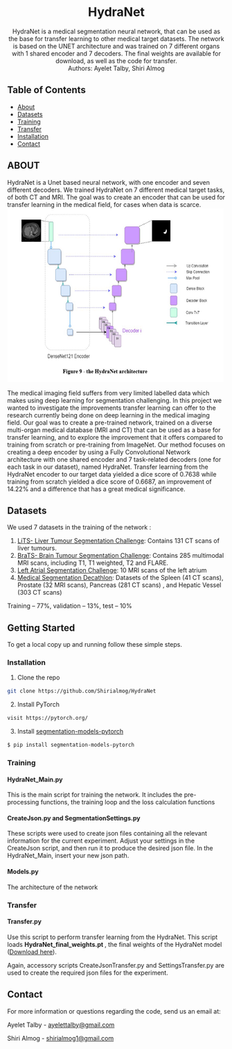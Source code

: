 

<p align="center">

  <h1 align="center">HydraNet</h1>

  <p align="center">
    HydraNet is a medical segmentation neural network, that can be used as the 
    base for transfer learning to other medical target datasets.
    The network is based on the UNET architecture and was trained on 7 
    different organs with 1 shared encoder and 7 decoders.
    The final weights are available for download, as well as the code for transfer. 
    <br />
    Authors: Ayelet Talby,  Shiri Almog
   
  </p>




<!-- TABLE OF CONTENTS -->
## Table of Contents

* [About](#ABOUT)
* [Datasets](#Datasets)
* [Training](#Training)
* [Transfer](#Transfer)
* [Installation](#Installation)
* [Contact](#Contact)

<!-- ABOUT  -->
## ABOUT
HydraNet is a Unet based neural network, with one encoder and seven different decoders.
We trained HydraNet on 7 different medical target tasks, of both CT and MRI. The goal was 
to create an encoder that can be used for transfer learning in the medical field, 
for cases when data is scarce.
<br>
<img src="accessory/HN_logic.PNG" alt="drawing" height="400" width="500"/>


<p>
The medical imaging field suffers from very limited labelled data which makes using 
deep learning for segmentation challenging. In this project we wanted to investigate the 
improvements transfer learning can offer to the research currently being done on 
deep learning in the medical imaging field. Our goal was to create a pre-trained 
network, trained on a diverse multi-organ medical database (MRI and CT) that can 
be used as a base for transfer learning, and to explore the improvement that it 
offers compared to training from scratch or pre-training from ImageNet. 
Our method focuses on creating a deep encoder by using a Fully Convolutional 
Network architecture with one shared encoder and 7 task-related decoders 
(one for each task in our dataset), named HydraNet. Transfer learning from 
the HydraNet encoder to our target data yielded a dice score of 0.7638 while 
training from scratch yielded a dice score of 0.6687, an improvement of 14.22% 
and a difference that has a great medical significance. </p>

## Datasets
We used 7 datasets in the training of the network :
1. 	<a href=https://competitions.codalab.org/competitions/17094> LiTS- Liver Tumour Segmentation Challenge</a>: Contains 131 CT scans of liver tumours.
2.	<a href=https://www.med.upenn.edu/cbica/brats2020> BraTS- Brain Tumour Segmentation Challenge</a>: Contains 285 multimodal MRI scans, including T1, T1 weighted, T2 and FLARE. 
3.	<a href=https://www.cardiacatlas.org/challenges/left-atrium-segmentation-challenge/>Left Atrial Segmentation Challenge</a>: 10 MRI scans of the left atrium
4.	<a href=http://medicaldecathlon.com/>Medical Segmentation Decathlon</a>: Datasets of the Spleen (41 CT scans), Prostate (32 MRI scans), Pancreas (281 CT scans) , and Hepatic Vessel (303 CT scans)         

Training – 77%, validation – 13%, test – 10%



<!-- GETTING STARTED -->
## Getting Started

To get a local copy up and running follow these simple steps.


### Installation
 
1. Clone the repo
```sh
git clone https://github.com/Shirialmog/HydraNet
```
2. Install PyTorch
```sh
visit https://pytorch.org/
```
3. Install <a href=https://github.com/qubvel/segmentation_models.pytorch>segmentation-models-pytorch</a>
```sh
$ pip install segmentation-models-pytorch
```

### Training
#### HydraNet_Main.py
<p> This is the main script for training the network. It includes the pre-processing functions,
the training loop and the loss calculation functions</p>

#### CreateJson.py and SegmentationSettings.py 
These scripts were used to create json files containing all the relevant information 
for the current experiment. Adjust your settings in the CreateJson script, and then run it
to produce the desired json file.
In the HydraNet_Main, insert your new json path. 

#### Models.py
The architecture of the network 

### Transfer
#### Transfer.py
Use this script to perform transfer learning from the HydraNet. 
This script loads <b>HydraNet_final_weights.pt </b>, the final weights of the HydraNet model (<a href=https://github.com/Shirialmog/HydraNet/blob/master/HydraNet_final_weights.pt>Download here</a>).

Again, accessory scripts CreateJsonTransfer.py and SettingsTransfer.py are used to
create the required json files for the experiment. 


 
<!-- CONTACT -->
## Contact

For more information or questions regarding the code, send us an email at: 

Ayelet Talby - ayelettalby@gmail.com

Shiri Almog - shirialmog1@gmail.com





